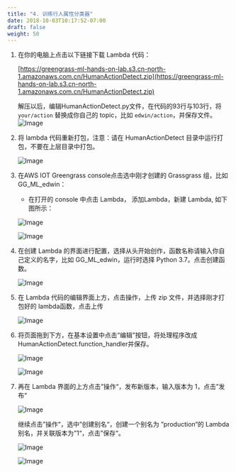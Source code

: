 ```yaml
---
title: "4. 训练行人属性分类器"
date: 2018-10-03T10:17:52-07:00
draft: false
weight: 50
---
```


1. 在你的电脑上点击以下链接下载 Lambda 代码：

    [https://greengrass-ml-hands-on-lab.s3.cn-north-1.amazonaws.com.cn/HumanActionDetect.zip](https://greengrass-ml-hands-on-lab.s3.cn-north-1.amazonaws.com.cn/HumanActionDetect.zip)

    解压以后，编辑HumanActionDetect.py文件，在代码的93行与103行，将 `your/action` 替换成你自己的 topic，比如 `edwin/action`，并保存文件。
    ![Image](/images/png/001.png)

2. 将 lambda 代码重新打包，注意：请在 HumanActionDetect 目录中运行打包，不要在上层目录中打包。

    ![Image](/images/png/12.png)

3. 在AWS IOT Greengrass console点击选中刚才创建的 Grassgrass 组，比如GG_ML_edwin：

    * 在打开的 console 中点击 Lambda， 添加Lambda，新建 Lambda, 如下图所示：

    ![Image](/images/png/13.png)

    ![Image](/images/png/14.png)

4. 在创建 Lambda 的界面进行配置，选择从头开始创作，函数名称请输入你自己定义的名字，比如 GG_ML_edwin，运行时选择 Python 3.7。点击创建函数。

    ![Image](/images/png/15.png)

5. 在 Lambda 代码的编辑界面上方，点击操作，上传 zip 文件，并选择刚才打包好的 lambda函数，点击上传

    ![Image](/images/png/16.png)

6. 将页面拖到下方，在基本设置中点击“编辑”按钮，将处理程序改成HumanActionDetect.function_handler并保存。

    ![Image](/images/png/17.png)

    ![Image](/images/png/18.png)

7. 再在 Lambda 界面的上方点击”操作“，发布新版本，输入版本为 1，点击”发布“

    ![Image](/images/png/19.png)

    继续点击”操作“，选中”创建别名“，创建一个别名为 ”production“的 Lambda 别名，并关联版本为”1“，点击”保存“。

    ![Image](/images/png/20.png)

    ![Image](/images/png/21.png)